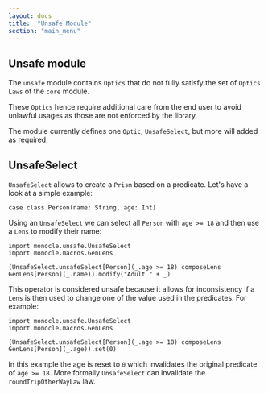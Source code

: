 ```yaml
---
layout: docs
title:  "Unsafe Module"
section: "main_menu"
---
```


## Unsafe module

The `unsafe` module contains `Optics` that do not fully satisfy the set of `Optics` `Laws` of the `core` module.

These `Optics` hence require additional care from the end user to avoid unlawful usages as those are not enforced by the library.

The module currently defines one `Optic`, `UnsafeSelect`, but more will added as required.


## UnsafeSelect

`UnsafeSelect` allows to create a `Prism` based on a predicate. Let's have a look at a simple example:

```tut:silent
case class Person(name: String, age: Int)
```

Using an `UnsafeSelect` we can select all `Person` with `age >= 18` and then use a `Lens` to modify their name:

```tut:silent
import monocle.unsafe.UnsafeSelect
import monocle.macros.GenLens

(UnsafeSelect.unsafeSelect[Person](_.age >= 18) composeLens GenLens[Person](_.name)).modify("Adult " + _)
```

This operator is considered unsafe because it allows for inconsistency if a `Lens` is then used to change one of the value used in the predicates. For example:

```tut:silent
import monocle.unsafe.UnsafeSelect
import monocle.macros.GenLens

(UnsafeSelect.unsafeSelect[Person](_.age >= 18) composeLens GenLens[Person](_.age)).set(0)
```

In this example the age is reset to `0` which invalidates the original predicate of `age >= 18`. More formally `UnsafeSelect` can invalidate the `roundTripOtherWayLaw` law.
